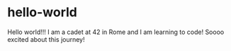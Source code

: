 # hello-world

Hello world!!!
I am a cadet at 42 in Rome and I am learning to code! Soooo excited about this journey!
